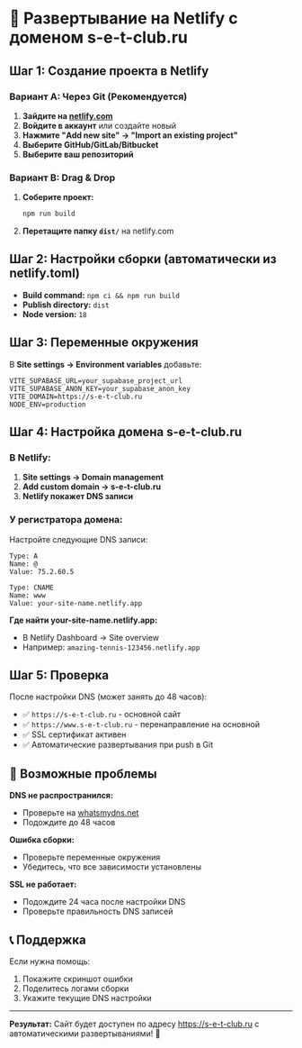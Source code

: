 # 🚀 Развертывание на Netlify с доменом s-e-t-club.ru

## Шаг 1: Создание проекта в Netlify

### Вариант A: Через Git (Рекомендуется)
1. **Зайдите на [netlify.com](https://netlify.com)**
2. **Войдите в аккаунт** или создайте новый
3. **Нажмите "Add new site" → "Import an existing project"**
4. **Выберите GitHub/GitLab/Bitbucket**
5. **Выберите ваш репозиторий**

### Вариант B: Drag & Drop
1. **Соберите проект:**
   ```bash
   npm run build
   ```
2. **Перетащите папку `dist/`** на netlify.com

## Шаг 2: Настройки сборки (автоматически из netlify.toml)
- **Build command:** `npm ci && npm run build`
- **Publish directory:** `dist`
- **Node version:** `18`

## Шаг 3: Переменные окружения
В **Site settings → Environment variables** добавьте:

```
VITE_SUPABASE_URL=your_supabase_project_url
VITE_SUPABASE_ANON_KEY=your_supabase_anon_key
VITE_DOMAIN=https://s-e-t-club.ru
NODE_ENV=production
```

## Шаг 4: Настройка домена s-e-t-club.ru

### В Netlify:
1. **Site settings → Domain management**
2. **Add custom domain → s-e-t-club.ru**
3. **Netlify покажет DNS записи**

### У регистратора домена:
Настройте следующие DNS записи:

```
Type: A
Name: @
Value: 75.2.60.5

Type: CNAME
Name: www
Value: your-site-name.netlify.app
```

**Где найти your-site-name.netlify.app:**
- В Netlify Dashboard → Site overview
- Например: `amazing-tennis-123456.netlify.app`

## Шаг 5: Проверка

После настройки DNS (может занять до 48 часов):
- ✅ `https://s-e-t-club.ru` - основной сайт
- ✅ `https://www.s-e-t-club.ru` - перенаправление на основной
- ✅ SSL сертификат активен
- ✅ Автоматические развертывания при push в Git

## 🔧 Возможные проблемы

**DNS не распространился:**
- Проверьте на [whatsmydns.net](https://whatsmydns.net)
- Подождите до 48 часов

**Ошибка сборки:**
- Проверьте переменные окружения
- Убедитесь, что все зависимости установлены

**SSL не работает:**
- Подождите 24 часа после настройки DNS
- Проверьте правильность DNS записей

## 📞 Поддержка

Если нужна помощь:
1. Покажите скриншот ошибки
2. Поделитесь логами сборки
3. Укажите текущие DNS настройки

---

**Результат:** Сайт будет доступен по адресу https://s-e-t-club.ru с автоматическими развертываниями! 🎾